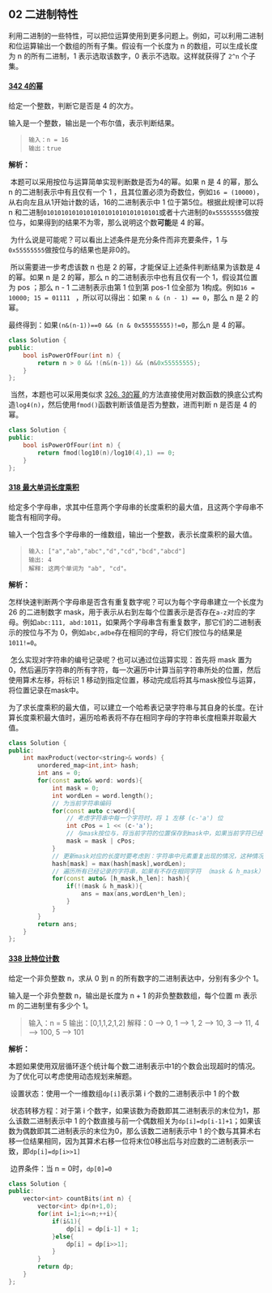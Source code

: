## 02 二进制特性

​	利用二进制的一些特性，可以把位运算使用到更多问题上。例如，可以利用二进制和位运算输出一个数组的所有子集。假设有一个长度为 n 的数组，可以生成长度为 n 的所有二进制，1 表示选取该数字，0 表示不选取。这样就获得了 `2^n` 个子集。

#### [342 4的幂](https://leetcode-cn.com/problems/power-of-four/)

给定一个整数，判断它是否是 4 的次方。

输入是一个整数，输出是一个布尔值，表示判断结果。

> ```
> 输入：n = 16
> 输出：true
> ```

**解析：**

​	本题可以采用按位与运算简单实现判断数是否为4的幂。如果 n 是 4 的幂，那么 n 的二进制表示中有且仅有一个 1 ，且其位置必须为奇数位，例如`16 = (10000)`，从右向左且从1开始计数的话，16的二进制表示中 1 位于第5位。根据此规律可以将 n 和二进制`01010101010101010101010101010101`或者十六进制的`0x55555555`做按位与，如果得到的结果不为零，那么说明这个数**可能**是 4 的幂。

​	为什么说是可能呢？可以看出上述条件是充分条件而非充要条件，1 与`0x55555555`做按位与的结果也是非0的。

​	所以需要进一步考虑该数 n 也是 2 的幂，才能保证上述条件判断结果为该数是 4 的幂。如果 n 是 2 的幂，那么 n 的二进制表示中也有且仅有一个 1，假设其位置为 pos ；那么 n - 1 二进制表示由第 1 位到第 pos-1 位全部为 1构成。例如`16 = 10000; 15 = 01111 ` ，所以可以得出：如果 `n & (n - 1) == 0`，那么 n 是 2 的幂。

​	最终得到：如果`(n&(n-1))==0 && (n & 0x55555555)!=0`，那么n 是 4 的幂。

```cpp
class Solution {
public:
    bool isPowerOfFour(int n) {
        return n > 0 && !(n&(n-1)) && (n&0x55555555);
    }
};
```

​	当然，本题也可以采用类似求 [326. 3的幂 ](https://leetcode-cn.com/problems/power-of-three/)的方法直接使用对数函数的换底公式构造`log4(n)`，然后使用`fmod()`函数判断该值是否为整数，进而判断 n 是否是 4 的幂。

```cpp
class Solution {
public:
    bool isPowerOfFour(int n) {
        return fmod(log10(n)/log10(4),1) == 0;
    }
};
```

#### [318 最大单词长度乘积](https://leetcode-cn.com/problems/maximum-product-of-word-lengths/)

给定多个字母串，求其中任意两个字母串的长度乘积的最大值，且这两个字母串不能含有相同字母。

输入一个包含多个字母串的一维数组，输出一个整数，表示长度乘积的最大值。

> ```
> 输入: ["a","ab","abc","d","cd","bcd","abcd"]
> 输出: 4 
> 解释: 这两个单词为 "ab", "cd"。
> ```

**解析：**

​	怎样快速判断两个字母串是否含有重复数字呢？可以为每个字母串建立一个长度为 26 的二进制数字 mask，用于表示从右到左每个位置表示是否存在`a-z`对应的字母。例如`abc:111, abd:1011`，如果两个字母串含有重复数字，那它们的二进制表示的按位与不为 0，例如`abc,adbe`存在相同的字母，将它们按位与的结果是`1011!=0`。

​	怎么实现对字符串的编号记录呢？也可以通过位运算实现：首先将 mask 置为 0，然后遍历字符串的所有字符，每一次遍历中计算当前字符串所处的位置，然后使用算术左移，将标识 1 移动到指定位置，移动完成后将其与mask按位与运算，将位置记录在mask中。

​	为了求长度乘积的最大值，可以建立一个哈希表记录字符串与其自身的长度。在计算长度乘积最大值时，遍历哈希表将不存在相同字母的字符串长度相乘并取最大值。

```cpp
class Solution {
public:
    int maxProduct(vector<string>& words) {
        unordered_map<int,int> hash;
        int ans = 0;
        for(const auto& word: words){
            int mask = 0;
            int wordLen = word.length();
            // 为当前字符串编码
            for(const auto c:word){
                // 考虑字符串中每一个字符时，将 1 左移 (c-'a') 位
                int cPos = 1 << (c-'a');
                // 与mask按位与，将当前字符的位置保存到mask中，如果当前字符已经存在不影响mask
                mask = mask | cPos;
            }
            // 更新mask对应的长度时要考虑到：字符串中元素重复出现的情况，这种情况下字符串长度不一致 
            hash[mask] = max(hash[mask],wordLen);
            // 遍历所有已经记录的字符串，如果有不存在相同字符 （mask & h_mask）== 0 的字符串计算当前长度乘积
            for(const auto& [h_mask,h_len]: hash){
                if(!(mask & h_mask)){
                    ans = max(ans,wordLen*h_len);
                }
            }
        }
        return ans;
    }
};
```

#### [338 比特位计数](https://leetcode-cn.com/problems/counting-bits/)

给定一个非负整数 n，求从 0 到 n 的所有数字的二进制表达中，分别有多少个 1。

输入是一个非负整数 n，输出是长度为 n + 1 的非负整数数组，每个位置 m 表示 m 的二进制里有多少个 1。

> 输入：n = 5
> 输出：[0,1,1,2,1,2]
> 解释：0 --> 0, 1 --> 1, 2 --> 10, 3 --> 11, 4 --> 100, 5 --> 101

**解析：**

​	本题如果使用双层循环逐个统计每个数二进制表示中1的个数会出现超时的情况。为了优化可以考虑使用动态规划来解题。

​	设置状态：使用一个一维数组`dp[i]`表示第 i 个数的二进制表示中 1 的个数

​	状态转移方程：对于第 i 个数字，如果该数为奇数即其二进制表示的末位为1，那么该数二进制表示中 1 的个数直接与前一个偶数相关为`dp[i]=dp[i-1]+1`；如果该数为偶数即其二进制表示的末位为0，那么该数二进制表示中 1 的个数与其算术右移一位结果相同，因为其算术右移一位将末位0移出后与对应数的二进制表示一致，即`dp[i]=dp[i>>1]`

​	边界条件：当 n = 0时，`dp[0]=0`

```cpp
class Solution {
public:
    vector<int> countBits(int n) {
        vector<int> dp(n+1,0);
        for(int i=1;i<=n;++i){
            if(i&1){
                dp[i] = dp[i-1] + 1;
            }else{
                dp[i] = dp[i>>1];
            }
        }
        return dp;
    }
};
```



